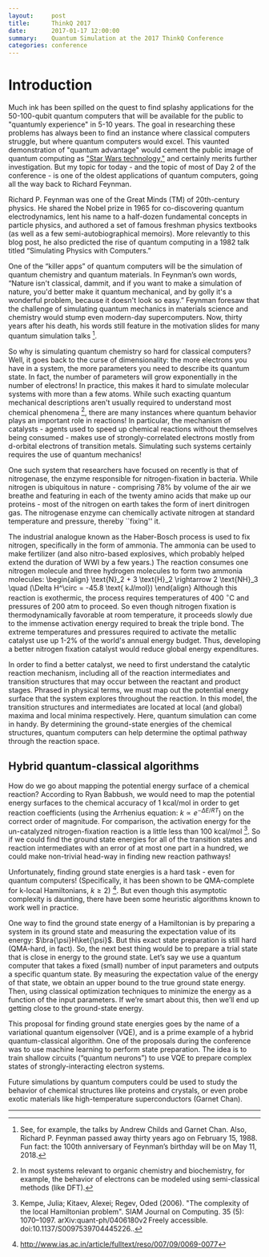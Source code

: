```yaml
---
layout:     post
title:      ThinkQ 2017
date:       2017-01-17 12:00:00
summary:    Quantum Simulation at the 2017 ThinkQ Conference
categories: conference
---
```


# Introduction

Much ink has been spilled on the quest to find splashy applications for the 50-100-qubit quantum computers that will be available for the public to "quantumly experience" in 5-10 years. The goal in researching these problems has always been to find an instance where classical computers struggle, but where quantum computers would excel. This vaunted demonstration of "quantum advantage" would cement the public image of quantum computing as ["Star Wars technology,"](https://www.nytimes.com/2018/01/16/opinion/while-you-were-sleeping.html) and certainly merits further investigation. But my topic for today - and the topic of most of Day 2 of the conference - is one of the oldest applications of quantum computers, going all the way back to Richard Feynman. 

Richard P. Feynman was one of the Great Minds (TM) of 20th-century physics. He shared the Nobel prize in 1965 for co-discovering quantum electrodynamics, lent his name to a half-dozen fundamental concepts in particle physics, and authored a set of famous freshman physics textbooks (as well as a few semi-autobiographical memoirs). More relevantly to this blog post, he also predicted the rise of quantum computing in a 1982 talk titled “Simulating Physics with Computers.”

One of the “killer apps” of quantum computers will be the simulation of quantum chemistry and quantum materials. In Feynman’s own words, “Nature isn't classical, dammit, and if you want to make a simulation of nature, you'd better make it quantum mechanical, and by golly it's a wonderful problem, because it doesn't look so easy.” Feynman foresaw that the challenge of simulating quantum mechanics in materials science and chemistry would stump even modern-day supercomputers. Now, thirty years after his death, his words still feature in the motivation slides for many quantum simulation talks [^1]. 

So why is simulating quantum chemistry so hard for classical computers? Well, it goes back to the curse of dimensionality: the more electrons you have in a system, the more parameters you need to describe its quantum state. In fact, the number of parameters will grow exponentially in the number of electrons! In practice, this makes it hard to simulate molecular systems with more than a few atoms. While such exacting quantum mechanical descriptions aren't usually required to understand most chemical phenomena [^1.5], there are many instances where quantum behavior plays an important role in reactions! In particular, the mechanism of catalysts - agents used to speed up chemical reactions without themselves being consumed - makes use of strongly-correlated electrons mostly from d-orbital electrons of transition metals. Simulating such systems certainly requires the use of quantum mechanics!  

One such system that researchers have focused on recently is that of nitrogenase, the enzyme responsible for nitrogen-fixation in bacteria. While nitrogen is ubiquitous in nature - comprising 78% by volume of the air we breathe and featuring in each of the twenty amino acids that make up our proteins - most of the nitrogen on earth takes the form of inert dinitrogen gas. The nitrogenase enzyme can chemically activate nitrogen at standard temperature and pressure, thereby ``fixing'' it. 
	
The industrial analogue known as the Haber-Bosch process is used to fix nitrogen, specifically in the form of ammonia. The ammonia can be used to make fertilizer (and also nitro-based explosives, which probably helped extend the duration of WWI by a few years.) The reaction consumes one nitrogen molecule and three hydrogen molecules to form two ammonia molecules:
\begin{align}
\text{N}_2 + 3 \text{H}_2 \rightarrow 2 \text{NH}_3 \quad (\Delta H^\circ = -45.8 \text{ kJ/mol})
\end{align}
Although this reaction is exothermic, the process requires temperatures of 400 $^\circ$C and pressures of 200 atm to proceed. So even though nitrogen fixation is thermodynamically favorable at room temperature, it proceeds slowly due to the immense activation energy required to break the triple bond. The extreme temperatures and pressures required to activate the metallic catalyst use up 1-2% of the world's annual energy budget. Thus, developing a better nitrogen fixation catalyst would reduce global energy expenditures. 

In order to find a better catalyst, we need to first understand the catalytic reaction mechanism, including all of the reaction intermediates and transition structures that may occur between the reactant and product stages. Phrased in physical terms, we must map out the potential energy surface that the system explores throughout the reaction. In this model, the transition structures and intermediates are located at local (and global) maxima and local minima respectively. Here, quantum simulation can come in handy. By determining the ground-state energies of the chemical structures, quantum computers can help determine the optimal pathway through the reaction space. 

## Hybrid quantum-classical algorithms

How do we go about mapping the potential energy surface of a chemical reaction? According to Ryan Babbush, we would need to map the potential energy surfaces to the chemical accuracy of 1 kcal/mol in order to get reaction coefficients (using the Arrhenius equation: $k \propto e^{-\Delta E/RT}$) on the correct order of magnitude. For comparison, the activation energy for the un-catalyzed nitrogen-fixation reaction is a little less than 100 kcal/mol [^2]. So if we could find the ground state energies for all of the transition states and reaction intermediates with an error of at most one part in a hundred, we could make non-trivial head-way in finding new reaction pathways!

Unfortunately, finding ground state energies is a hard task - even for quantum computers! (Specifically, it has been shown to be QMA-complete for k-local Hamiltonians, $k \ge 2$) [^3]. But even though this asymptotic complexity is daunting, there have been some heuristic algorithms known to work well in practice.

One way to find the ground state energy of a Hamiltonian is by preparing a system in its ground state and measuring the expectation value of its energy: $\bra{\psi}H\ket{\psi}$. But this exact state preparation is still hard (QMA-hard, in fact). So, the next best thing would be to prepare a trial state that is close in energy to the ground state. Let’s say we use a quantum computer that takes a fixed (small) number of input parameters and outputs a specific quantum state. By measuring the expectation value of the energy of that state, we obtain an upper bound to the true ground state energy. Then, using classical optimization techniques to minimize the energy as a function of the input parameters. If we’re smart about this, then we’ll end up getting close to the ground-state energy.

This proposal for finding ground state energies goes by the name of a variational quantum eigensolver (VQE), and is a prime example of a hybrid quantum-classical algorithm. One of the proposals during the conference was to use machine learning to perform state preparation. The idea is to train shallow circuits (“quantum neurons”) to use VQE to prepare complex states of strongly-interacting electron systems. 

Future simulations by quantum computers could be used to study the behavior of chemical structures like proteins and crystals, or even probe exotic materials like high-temperature superconductors (Garnet Chan). 

---

[^1]: See, for example, the talks by Andrew Childs and Garnet Chan. Also, Richard P. Feynman passed away thirty years ago on February 15, 1988. Fun fact: the 100th anniversary of Feynman’s birthday will be on May 11, 2018. 

[^1.5]: In most systems relevant to organic chemistry and biochemistry, for example, the behavior of electrons can be modeled using semi-classical methods (like DFT).

[^2]:  Kempe, Julia; Kitaev, Alexei; Regev, Oded (2006). "The complexity of the local Hamiltonian problem". SIAM Journal on Computing. 35 (5): 1070–1097. arXiv:quant-ph/0406180v2 Freely accessible. doi:10.1137/S0097539704445226..

[^3]: http://www.ias.ac.in/article/fulltext/reso/007/09/0069-0077
